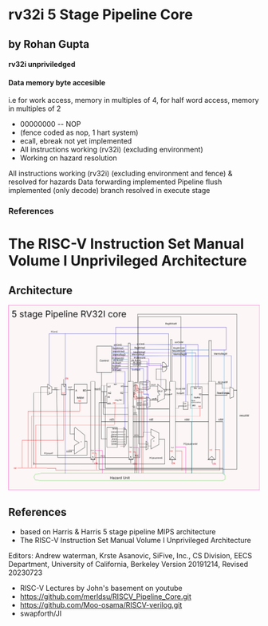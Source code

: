 # rv32i 5 Stage Pipeline Core
## by Rohan Gupta

#### rv32i unpriviledged
#### Data memory byte accesible
i.e for work access, memory in multiples of 4, for half word access, memory in multiples of 2

- 00000000 -- NOP
- (fence coded as nop, 1 hart system)
- ecall, ebreak not yet implemented
- All instructions working (rv32i) (excluding environment)
- Working on hazard resolution


All instructions working (rv32i) (excluding environment and fence) & resolved for hazards
Data forwarding implemented
Pipeline flush implemented (only decode)
branch resolved in execute stage


### References

The RISC-V Instruction Set Manual Volume I Unprivileged Architecture
=======
## Architecture
![architecture](https://github.com/Rohan7Gupta/nanoRV/blob/v2/RV32%205-stage%20pipeline%20data-path%20(6).jpg)

## References
- based on Harris & Harris 5 stage pipeline MIPS architecture
- The RISC-V Instruction Set Manual Volume I Unprivileged Architecture

 Editors: Andrew waterman, Krste Asanovic, SiFive, Inc., CS Division, EECS Department, University of California, Berkeley
 Version 20191214, Revised 20230723
- RISC-V Lectures by John's basement on youtube
- https://github.com/merldsu/RISCV_Pipeline_Core.git
- https://github.com/Moo-osama/RISCV-verilog.git
- swapforth/JI
